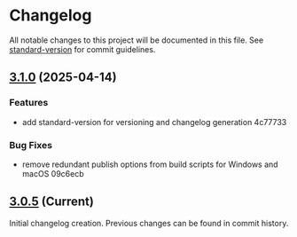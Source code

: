 # Changelog

All notable changes to this project will be documented in this file. See [standard-version](https://github.com/conventional-changelog/standard-version) for commit guidelines.

## [3.1.0](https://github.com/rubixvi/soundboard/compare/v3.0.5...v3.1.0) (2025-04-14)


### Features

* add standard-version for versioning and changelog generation 4c77733


### Bug Fixes

* remove redundant publish options from build scripts for Windows and macOS 09c6ecb

## [3.0.5](https://github.com/rubixvi/soundboard/compare/v3.0.4...v3.0.5) (Current)

Initial changelog creation. Previous changes can be found in commit history.
